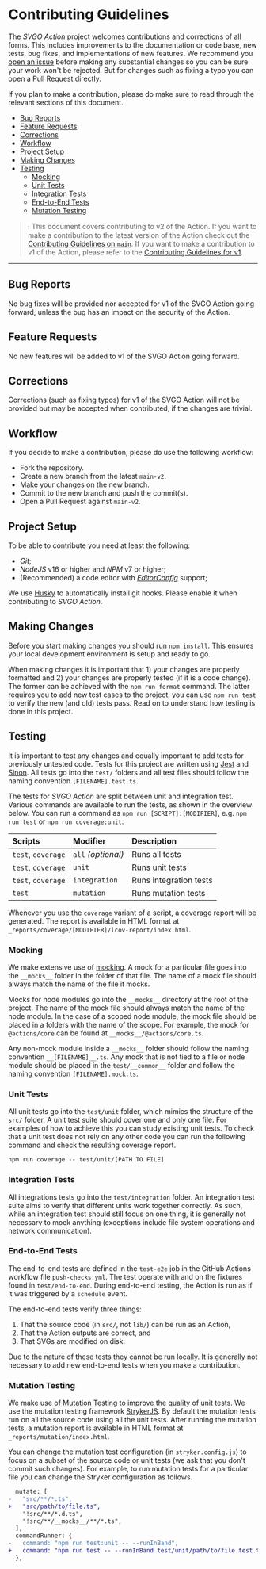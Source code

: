 # Contributing Guidelines

The _SVGO Action_ project welcomes contributions and corrections of all forms.
This includes improvements to the documentation or code base, new tests, bug
fixes, and implementations of new features. We recommend you [open an issue]
before making any substantial changes so you can be sure your work won't be
rejected. But for changes such as fixing a typo you can open a Pull Request
directly.

If you plan to make a contribution, please do make sure to read through the
relevant sections of this document.

- [Bug Reports](#bug-reports)
- [Feature Requests](#feature-requests)
- [Corrections](#corrections)
- [Workflow](#workflow)
- [Project Setup](#project-setup)
- [Making Changes](#making-changes)
- [Testing](#testing)
  - [Mocking](#mocking)
  - [Unit Tests](#unit-tests)
  - [Integration Tests](#integration-tests)
  - [End-to-End Tests](#end-to-end-tests)
  - [Mutation Testing](#mutation-testing)

> :information_source: This document covers contributing to v2 of the Action. If
> you want to make a contribution to the latest version of the Action check out
> the [Contributing Guidelines on `main`]. If you want to make a contribution to
> v1 of the Action, please refer to the [Contributing Guidelines for v1].

---

## Bug Reports

No bug fixes will be provided nor accepted for v1 of the SVGO Action going
forward, unless the bug has an impact on the security of the Action.

## Feature Requests

No new features will be added to v1 of the SVGO Action going forward.

## Corrections

Corrections (such as fixing typos) for v1 of the SVGO Action will not be
provided but may be accepted when contributed, if the changes are trivial.

## Workflow

If you decide to make a contribution, please do use the following workflow:

- Fork the repository.
- Create a new branch from the latest `main-v2`.
- Make your changes on the new branch.
- Commit to the new branch and push the commit(s).
- Open a Pull Request against `main-v2`.

## Project Setup

To be able to contribute you need at least the following:

- _Git_;
- _NodeJS_ v16 or higher and _NPM_ v7 or higher;
- (Recommended) a code editor with _[EditorConfig]_ support;

We use [Husky] to automatically install git hooks. Please enable it when
contributing to _SVGO Action_.

## Making Changes

Before you start making changes you should run `npm install`. This ensures your
local development environment is setup and ready to go.

When making changes it is important that 1) your changes are properly formatted
and 2) your changes are properly tested (if it is a code change). The former can
be achieved with the `npm run format` command. The latter requires you to add
new test cases to the project, you can use `npm run test` to verify the new (and
old) tests pass. Read on to understand how testing is done in this project.

## Testing

It is important to test any changes and equally important to add tests for
previously untested code. Tests for this project are written using [Jest] and
[Sinon]. All tests go into the `test/` folders and all test files should follow
the naming convention `[FILENAME].test.ts`.

The tests for _SVGO Action_ are split between unit and integration test. Various
commands are available to run the tests, as shown in the overview below. You can
run a command as `npm run [SCRIPT]:[MODIFIER]`, e.g. `npm run test` or
`npm run coverage:unit`.

| Scripts            | Modifier           | Description            |
| :----------------- | :----------------- | :--------------------- |
| `test`, `coverage` | `all` _(optional)_ | Runs all tests         |
| `test`, `coverage` | `unit`             | Runs unit tests        |
| `test`, `coverage` | `integration`      | Runs integration tests |
| `test`             | `mutation`         | Runs mutation tests    |

Whenever you use the `coverage` variant of a script, a coverage report will be
generated. The report is available in HTML format at
`_reports/coverage/[MODIFIER]/lcov-report/index.html`.

### Mocking

We make extensive use of [mocking]. A mock for a particular file goes into the
`__mocks__` folder in the folder of that file. The name of a mock file should
always match the name of the file it mocks.

Mocks for node modules go into the `__mocks__` directory at the root of the
project. The name of the mock file should always match the name of the node
module. In the case of a scoped node module, the mock file should be placed in a
folders with the name of the scope. For example, the mock for `@actions/core`
can be found at `__mocks__/@actions/core.ts`.

Any non-mock module inside a `__mocks__` folder should follow the naming
convention `__[FILENAME]__.ts`. Any mock that is not tied to a file or node
module should be placed in the `test/__common__` folder and follow the naming
convention `[FILENAME].mock.ts`.

### Unit Tests

All unit tests go into the `test/unit` folder, which mimics the structure of the
`src/` folder. A unit test suite should cover one and only one file. For
examples of how to achieve this you can study existing unit tests. To check that
a unit test does not rely on any other code you can run the following command
and check the resulting coverage report.

```shell
npm run coverage -- test/unit/[PATH TO FILE]
```

### Integration Tests

All integrations tests go into the `test/integration` folder. An integration
test suite aims to verify that different units work together correctly. As such,
while an integration test should still focus on one thing, it is generally not
necessary to mock anything (exceptions include file system operations and
network communication).

### End-to-End Tests

The end-to-end tests are defined in the `test-e2e` job in the GitHub Actions
workflow file `push-checks.yml`. The test operate with and on the fixtures found
in `test/end-to-end`. During end-to-end testing, the Action is run as if it was
triggered by a `schedule` event.

The end-to-end tests verify three things:

1. That the source code (in `src/`, not `lib/`) can be run as an Action,
1. That the Action outputs are correct, and
1. That SVGs are modified on disk.

Due to the nature of these tests they cannot be run locally. It is generally not
necessary to add new end-to-end tests when you make a contribution.

### Mutation Testing

We make use of [Mutation Testing] to improve the quality of unit tests. We use
the mutation testing framework [StrykerJS]. By default the mutation tests run on
all the source code using all the unit tests. After running the mutation tests,
a mutation report is available in HTML format at `_reports/mutation/index.html`.

You can change the mutation test configuration (in `stryker.config.js`) to focus
on a subset of the source code or unit tests (we ask that you don't commit such
changes). For example, to run mutation tests for a particular file you can
change the Stryker configuration as follows.

```diff
  mutate: [
-   "src/**/*.ts",
+   "src/path/to/file.ts",
    "!src/**/*.d.ts",
    "!src/**/__mocks__/**/*.ts",
  ],
  commandRunner: {
-   command: "npm run test:unit -- --runInBand",
+   command: "npm run test -- --runInBand test/unit/path/to/file.test.ts",
  },
```

[bug report]: https://github.com/ericcornelissen/svgo-action/issues/new?labels=bug&template=bug_report.md
[contributing guidelines on `main`]: https://github.com/ericcornelissen/svgo-action/blob/main/CONTRIBUTING.md
[contributing guidelines for v1]: https://github.com/ericcornelissen/svgo-action/blob/main-v1/CONTRIBUTING.md
[debug logging]: https://docs.github.com/en/actions/managing-workflow-runs/enabling-debug-logging
[editorconfig]: https://editorconfig.org/
[eslint]: https://eslint.org/
[husky]: https://typicode.github.io/husky/#/
[jest]: https://jestjs.io/
[mocking]: https://stackoverflow.com/a/2666006
[mutation testing]: https://en.wikipedia.org/wiki/Mutation_testing
[open an issue]: https://github.com/ericcornelissen/svgo-action/issues/new/choose
[sinon]: https://sinonjs.org/
[strykerjs]: https://stryker-mutator.io/

